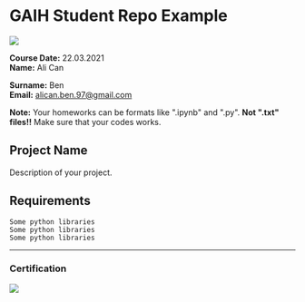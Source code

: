 # GAIH Student Repo Example
![](img/newlogo.png)

**Course Date:** 22.03.2021  
**Name:** Ali Can 

**Surname:** Ben  
**Email:** alican.ben.97@gmail.com  

**Note:** Your homeworks can be formats like ".ipynb" and ".py". **Not ".txt" files!!** Make sure that your codes works.  

## Project Name
Description of your project.

## Requirements
```
Some python libraries
Some python libraries
Some python libraries
```
---

### Certification
![](img/TopLearnerCertificate.png)

